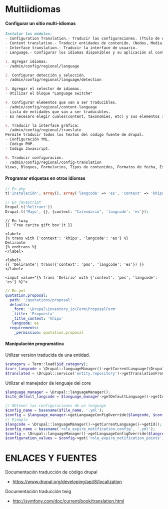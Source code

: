 Multiidiomas
========
#### Configurar un sitio multi-idiomas
```md
Instalar los módulos:
- Configuration Translation.- Traducir las configuraciones. (Ttulo de un bloque, etc) 
- Content translation.- Traducir entidades de contenido. (Nodos, Media, Taxonomías, etc)
- Interface translation.- Traducir la interface de usuario.
- Language.- Configurar los idiomas disponibles y su aplicación al contenido.

1. Agregar idiomas.
- /admin/config/regional/language

2. Configurar detección y selección.
- /admin/config/regional/language/detection

3. Agregar el selector de idiomas.
- Utilizar el bloque "Language switche"

4. Configurar elementos que van a ser traducibles.
- /admin/config/regional/content-language
- Lista de entidades que van a ser traducibles. 
- Es necesaro elegir cuales(content, taxonomies, etc) y sus elementos internos como los campos.

5. Traducir la interface gráfica:
- /admin/config/regional/translate
Permite traducir todos los textos del código fuente de drupal.
- Configuración YML.
- Código PHP.
- Código Javascript.

6. Traducir configuración.
- /admin/config/regional/config-translation
Views, Bloques, Formularios, Tipos de contenidos, Formatos de fecha, Estilos de imágen, etc.
```

#### Programar etiquetas en otros idiomas

```php
// En php
t('Instalación', array(), array('langcode' => 'es', 'context' => 'khipu' ))

// En javascript
Drupal.t('Delirant'))
Drupal.t('Mayo', {}, {context: "Calendario", 'langcode': 'es'});
```

```twig
// En twig
{{ 'Free carita gift box'|t }}

<label>
{% trans with {'context': 'khipu', 'langcode': 'es'} %}
Delirante
{% endtrans %}
</label>

<label>
{{ 'Delirante'| trans({'context': 'pms', 'langcode': 'es'}) }}
</label>

<input value="{% trans 'Delirio' with {'context': 'pms', 'langcode': 'es'} %}">
```

```yml
// En yml
quotation.proposal:
  path: '/quotations/proposal'
  defaults:
   _form: '\Drupal\inventory_io\Form\ProposalForm'
   _title: 'Propuesta'
   _title_context: 'khipu'
   langcode: es
  requirements:
    _permission: quotation.proposal
```

#### Manipulación programática
Utilizar version traducida de una entidad.

```php
$category = Term::load($id_category);
$curr_langcode = \Drupal::languageManager()->getCurrentLanguage(\Drupal\Core\Language\LanguageInterface::TYPE_CONTENT)->getId();
$translated = \Drupal::service('entity.repository')->getTranslationFromContext($category, $curr_langcode);
```

Utilizar el manejador de lenguaje del core
```php
$language_manager = \Drupal::languageManager();
$site_default_langcode = $language_manager->getDefaultLanguage()->getId();

// Obtener las configuraciones de un lenguage
$config_name = basename($file_name, '.yml');
$config = $language_manager->getLanguageConfigOverride($langcode, $config_name);
// Ejemplo
$langcode = \Drupal::languageManager()->getCurrentLanguage()->getId();
$config_name = basename('role_expire_notification.config', '.yml');
$config = \Drupal::languageManager()->getLanguageConfigOverride($langcode, $config_name);
$configuration_values = $config->get('role_expire_notification_points');
```


ENLACES Y FUENTES
=================
Documentación traducción de código drupal
- https://www.drupal.org/developing/api/8/localization

Documentación traducción twig
- http://symfony.com/doc/current/book/translation.html
